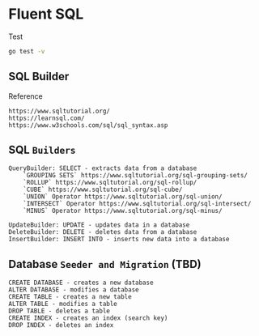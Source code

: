 # Fluent SQL

Test
```bash
go test -v
``` 

## SQL Builder

Reference 

    https://www.sqltutorial.org/
    https://learnsql.com/
    https://www.w3schools.com/sql/sql_syntax.asp

## SQL `Builders`

    QueryBuilder: SELECT - extracts data from a database
        `GROUPING SETS` https://www.sqltutorial.org/sql-grouping-sets/
        `ROLLUP` https://www.sqltutorial.org/sql-rollup/
        `CUBE` https://www.sqltutorial.org/sql-cube/
        `UNION` Operator https://www.sqltutorial.org/sql-union/
        `INTERSECT` Operator https://www.sqltutorial.org/sql-intersect/
        `MINUS` Operator https://www.sqltutorial.org/sql-minus/

    UpdateBuilder: UPDATE - updates data in a database
    DeleteBuilder: DELETE - deletes data from a database
    InsertBuilder: INSERT INTO - inserts new data into a database

## Database `Seeder and Migration` (TBD)

    CREATE DATABASE - creates a new database
    ALTER DATABASE - modifies a database
    CREATE TABLE - creates a new table
    ALTER TABLE - modifies a table
    DROP TABLE - deletes a table
    CREATE INDEX - creates an index (search key)
    DROP INDEX - deletes an index
